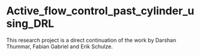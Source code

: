 # Active_flow_control_past_cylinder_using_DRL
This research project is a direct continuation of the work by Darshan Thummar, Fabian Gabriel and Erik Schulze.
